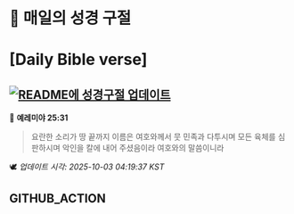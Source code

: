 # 🙏 매일의 성경 구절
# [Daily Bible verse]
## [![README에 성경구절 업데이트](https://github.com/DONGSUKA/first_test/actions/workflows/update-readme-bible.yml/badge.svg)](https://github.com/DONGSUKA/first_test/actions/workflows/update-readme-bible.yml)
<!-- START_BIBLE_VERSE -->
📖 **예레미야 25:31**
> 요란한 소리가 땅 끝까지 이름은 여호와께서 뭇 민족과 다투시며 모든 육체를 심판하시며 악인을 칼에 내어 주셨음이라 여호와의 말씀이니라

🕊️ _업데이트 시각: 2025-10-03 04:19:37 KST_
  <!-- END_BIBLE_VERSE -->
## GITHUB_ACTION
